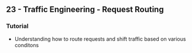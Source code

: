 ## 23 - Traffic Engineering - Request Routing
### Tutorial
- Understanding how to route requests and shift traffic based on various conditons